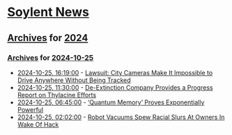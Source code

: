 # [Soylent News](../../../README.md)

## [Archives](../../index.md) for [2024](../index.md)

### [Archives](../../index.md) for [2024-10-25](index.md)

* [2024-10-25, 16:19:00](https://soylentnews.org/article.pl?sid=24/10/24/0313218&from=rss) - [Lawsuit: City Cameras Make It Impossible to Drive Anywhere Without Being Tracked](https://soylentnews.org/article.pl?sid=24/10/24/0313218&from=rss)
* [2024-10-25, 11:30:00](https://soylentnews.org/article.pl?sid=24/10/24/0229203&from=rss) - [De-Extinction Company Provides a Progress Report on Thylacine Efforts](https://soylentnews.org/article.pl?sid=24/10/24/0229203&from=rss)
* [2024-10-25, 06:45:00](https://soylentnews.org/article.pl?sid=24/10/24/0210242&from=rss) - [‘Quantum Memory’ Proves Exponentially Powerful ](https://soylentnews.org/article.pl?sid=24/10/24/0210242&from=rss)
* [2024-10-25, 02:02:00](https://soylentnews.org/article.pl?sid=24/10/24/013238&from=rss) - [Robot Vacuums Spew Racial Slurs At Owners In Wake Of Hack](https://soylentnews.org/article.pl?sid=24/10/24/013238&from=rss)
